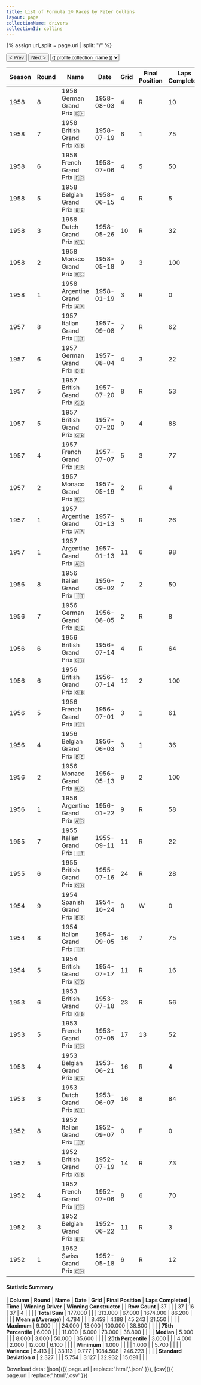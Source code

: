```yaml
---
title: List of Formula 1® Races by Peter Collins
layout: page
collectionName: drivers
collectionId: collins
---
```


{% assign url_split = page.url | split: "/" %}
<div id="collection-navigation">
<button onclick="selector.options[selector.selectedIndex-1].value && (window.location = selector.options[selector.selectedIndex-1].value);">&lt; Prev</button>
<button onclick="selector.options[selector.selectedIndex+1].value && (window.location = selector.options[selector.selectedIndex+1].value);">Next &gt;</button>
<select id="selector" onchange="this.options[this.selectedIndex].value && (window.location = this.options[this.selectedIndex].value);">
  {% for collectionId in site.data[page.collectionName].refs %}
    {% if collectionId == page.collectionId %}
      {% assign selected = "selected" %}
    {% else %}
      {% assign selected = "" %}
    {% endif %}
    {% assign profile = site.data[page.collectionName][collectionId].profile %}
    <option value="/f1/{{ page.collectionName }}/{{ collectionId }}/{{ url_split[4] }}" {{ selected }}>{{ profile.collection_name }}</option>
  {% endfor %}
</select>
</div>

| Season | Round | Name | Date | Grid | Final Position | Laps Completed | Time | Winning Driver | Winning Constructor |
|--|--|--|--|--|--|--|--|--|--|
| 1958 | 8 | 1958 German Grand Prix 🇩🇪 | 1958-08-03 | 4 | R | 10 |   | Tony Brooks 🇬🇧 | Vanwall 🇬🇧 |
| 1958 | 7 | 1958 British Grand Prix 🇬🇧 | 1958-07-19 | 6 | 1 | 75 | 2:09:04.2 | Peter Collins 🇬🇧 | Ferrari 🇮🇹 |
| 1958 | 6 | 1958 French Grand Prix 🇫🇷 | 1958-07-06 | 4 | 5 | 50 | +5:24.9 | Mike Hawthorn 🇬🇧 | Ferrari 🇮🇹 |
| 1958 | 5 | 1958 Belgian Grand Prix 🇧🇪 | 1958-06-15 | 4 | R | 5 |   | Tony Brooks 🇬🇧 | Vanwall 🇬🇧 |
| 1958 | 3 | 1958 Dutch Grand Prix 🇳🇱 | 1958-05-26 | 10 | R | 32 |   | Stirling Moss 🇬🇧 | Vanwall 🇬🇧 |
| 1958 | 2 | 1958 Monaco Grand Prix 🇲🇨 | 1958-05-18 | 9 | 3 | 100 | +38.8 | Maurice Trintignant 🇫🇷 | Cooper 🇬🇧 |
| 1958 | 1 | 1958 Argentine Grand Prix 🇦🇷 | 1958-01-19 | 3 | R | 0 |   | Stirling Moss 🇬🇧 | Cooper 🇬🇧 |
| 1957 | 8 | 1957 Italian Grand Prix 🇮🇹 | 1957-09-08 | 7 | R | 62 |   | Stirling Moss 🇬🇧 | Vanwall 🇬🇧 |
| 1957 | 6 | 1957 German Grand Prix 🇩🇪 | 1957-08-04 | 4 | 3 | 22 | +35.6 | Juan Fangio 🇦🇷 | Maserati 🇮🇹 |
| 1957 | 5 | 1957 British Grand Prix 🇬🇧 | 1957-07-20 | 8 | R | 53 |   | Stirling Moss 🇬🇧 | Vanwall 🇬🇧 |
| 1957 | 5 | 1957 British Grand Prix 🇬🇧 | 1957-07-20 | 9 | 4 | 88 |   | Stirling Moss 🇬🇧 | Vanwall 🇬🇧 |
| 1957 | 4 | 1957 French Grand Prix 🇫🇷 | 1957-07-07 | 5 | 3 | 77 | +2:06.0 | Juan Fangio 🇦🇷 | Maserati 🇮🇹 |
| 1957 | 2 | 1957 Monaco Grand Prix 🇲🇨 | 1957-05-19 | 2 | R | 4 |   | Juan Fangio 🇦🇷 | Maserati 🇮🇹 |
| 1957 | 1 | 1957 Argentine Grand Prix 🇦🇷 | 1957-01-13 | 5 | R | 26 |   | Juan Fangio 🇦🇷 | Maserati 🇮🇹 |
| 1957 | 1 | 1957 Argentine Grand Prix 🇦🇷 | 1957-01-13 | 11 | 6 | 98 |   | Juan Fangio 🇦🇷 | Maserati 🇮🇹 |
| 1956 | 8 | 1956 Italian Grand Prix 🇮🇹 | 1956-09-02 | 7 | 2 | 50 | +5.7 | Stirling Moss 🇬🇧 | Maserati 🇮🇹 |
| 1956 | 7 | 1956 German Grand Prix 🇩🇪 | 1956-08-05 | 2 | R | 8 |   | Juan Fangio 🇦🇷 | Ferrari 🇮🇹 |
| 1956 | 6 | 1956 British Grand Prix 🇬🇧 | 1956-07-14 | 4 | R | 64 |   | Juan Fangio 🇦🇷 | Ferrari 🇮🇹 |
| 1956 | 6 | 1956 British Grand Prix 🇬🇧 | 1956-07-14 | 12 | 2 | 100 |   | Juan Fangio 🇦🇷 | Ferrari 🇮🇹 |
| 1956 | 5 | 1956 French Grand Prix 🇫🇷 | 1956-07-01 | 3 | 1 | 61 | 2:34:23.4 | Peter Collins 🇬🇧 | Ferrari 🇮🇹 |
| 1956 | 4 | 1956 Belgian Grand Prix 🇧🇪 | 1956-06-03 | 3 | 1 | 36 | 2:40:00.3 | Peter Collins 🇬🇧 | Ferrari 🇮🇹 |
| 1956 | 2 | 1956 Monaco Grand Prix 🇲🇨 | 1956-05-13 | 9 | 2 | 100 | +6.1 | Stirling Moss 🇬🇧 | Maserati 🇮🇹 |
| 1956 | 1 | 1956 Argentine Grand Prix 🇦🇷 | 1956-01-22 | 9 | R | 58 |   | Juan Fangio 🇦🇷 | Ferrari 🇮🇹 |
| 1955 | 7 | 1955 Italian Grand Prix 🇮🇹 | 1955-09-11 | 11 | R | 22 |   | Juan Fangio 🇦🇷 | Mercedes 🇩🇪 |
| 1955 | 6 | 1955 British Grand Prix 🇬🇧 | 1955-07-16 | 24 | R | 28 |   | Stirling Moss 🇬🇧 | Mercedes 🇩🇪 |
| 1954 | 9 | 1954 Spanish Grand Prix 🇪🇸 | 1954-10-24 | 0 | W | 0 |   | Mike Hawthorn 🇬🇧 | Ferrari 🇮🇹 |
| 1954 | 8 | 1954 Italian Grand Prix 🇮🇹 | 1954-09-05 | 16 | 7 | 75 |   | Juan Fangio 🇦🇷 | Mercedes 🇩🇪 |
| 1954 | 5 | 1954 British Grand Prix 🇬🇧 | 1954-07-17 | 11 | R | 16 |   | José Froilán González 🇦🇷 | Ferrari 🇮🇹 |
| 1953 | 6 | 1953 British Grand Prix 🇬🇧 | 1953-07-18 | 23 | R | 56 |   | Alberto Ascari 🇮🇹 | Ferrari 🇮🇹 |
| 1953 | 5 | 1953 French Grand Prix 🇫🇷 | 1953-07-05 | 17 | 13 | 52 |   | Mike Hawthorn 🇬🇧 | Ferrari 🇮🇹 |
| 1953 | 4 | 1953 Belgian Grand Prix 🇧🇪 | 1953-06-21 | 16 | R | 4 |   | Alberto Ascari 🇮🇹 | Ferrari 🇮🇹 |
| 1953 | 3 | 1953 Dutch Grand Prix 🇳🇱 | 1953-06-07 | 16 | 8 | 84 |   | Alberto Ascari 🇮🇹 | Ferrari 🇮🇹 |
| 1952 | 8 | 1952 Italian Grand Prix 🇮🇹 | 1952-09-07 | 0 | F | 0 |   | Alberto Ascari 🇮🇹 | Ferrari 🇮🇹 |
| 1952 | 5 | 1952 British Grand Prix 🇬🇧 | 1952-07-19 | 14 | R | 73 |   | Alberto Ascari 🇮🇹 | Ferrari 🇮🇹 |
| 1952 | 4 | 1952 French Grand Prix 🇫🇷 | 1952-07-06 | 8 | 6 | 70 |   | Alberto Ascari 🇮🇹 | Ferrari 🇮🇹 |
| 1952 | 3 | 1952 Belgian Grand Prix 🇧🇪 | 1952-06-22 | 11 | R | 3 |   | Alberto Ascari 🇮🇹 | Ferrari 🇮🇹 |
| 1952 | 1 | 1952 Swiss Grand Prix 🇨🇭 | 1952-05-18 | 6 | R | 12 |   | Piero Taruffi 🇮🇹 | Ferrari 🇮🇹 |

#### Statistic Summary

| **Column** | **Round** | **Name** | **Date** | **Grid** | **Final Position** | **Laps Completed** | **Time** | **Winning Driver** | **Winning Constructor** |
| **Row Count** | 37 |  |  | 37 | 16 | 37 | 4 |  |  |
| **Total Sum** | 177.000 |  |  | 313.000 | 67.000 | 1674.000 | 86.200 |  |  |
| **Mean μ (Average)** | 4.784 |  |  | 8.459 | 4.188 | 45.243 | 21.550 |  |  |
| **Maximum** | 9.000 |  |  | 24.000 | 13.000 | 100.000 | 38.800 |  |  |
| **75th Percentile** | 6.000 |  |  | 11.000 | 6.000 | 73.000 | 38.800 |  |  |
| **Median** | 5.000 |  |  | 8.000 | 3.000 | 50.000 | 35.600 |  |  |
| **25th Percentile** | 3.000 |  |  | 4.000 | 2.000 | 12.000 | 6.100 |  |  |
| **Minimum** | 1.000 |  |  |  | 1.000 |  | 5.700 |  |  |
| **Variance** | 5.413 |  |  | 33.113 | 9.777 | 1084.508 | 246.223 |  |  |
| **Standard Deviation σ** | 2.327 |  |  | 5.754 | 3.127 | 32.932 | 15.691 |  |  |

Download data: [json]({{ page.url | replace:'.html','.json' }}), [csv]({{ page.url | replace:'.html','.csv' }})
